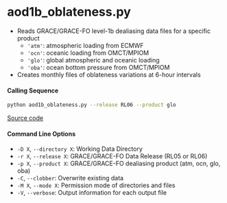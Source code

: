 aod1b_oblateness.py
===================

- Reads GRACE/GRACE-FO level-1b dealiasing data files for a specific product
    * `'atm'`: atmospheric loading from ECMWF
    * `'ocn'`: oceanic loading from OMCT/MPIOM
    * `'glo'`: global atmospheric and oceanic loading
    * `'oba'`: ocean bottom pressure from OMCT/MPIOM
- Creates monthly files of oblateness variations at 6-hour intervals

#### Calling Sequence
```bash
python aod1b_oblateness.py --release RL06 --product glo
```
[Source code](https://github.com/tsutterley/read-GRACE-harmonics/blob/main/scripts/aod1b_oblateness.py)

#### Command Line Options
- `-D X`, `--directory X`: Working Data Directory
- `-r X`, `--release X`: GRACE/GRACE-FO Data Release (RL05 or RL06)
- `-p X`, `--product X`: GRACE/GRACE-FO dealiasing product (atm, ocn, glo, oba)
- `-C`, `--clobber`: Overwrite existing data
- `-M X`, `--mode X`: Permission mode of directories and files
- `-V`, `--verbose`: Output information for each output file
